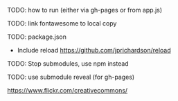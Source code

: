TODO: how to run (either via gh-pages or from app.js)

TODO: link fontawesome to local copy

TODO: package.json
- Include reload https://github.com/jprichardson/reload

TODO: Stop submodules, use npm instead

TODO: use submodule reveal (for gh-pages)

https://www.flickr.com/creativecommons/
